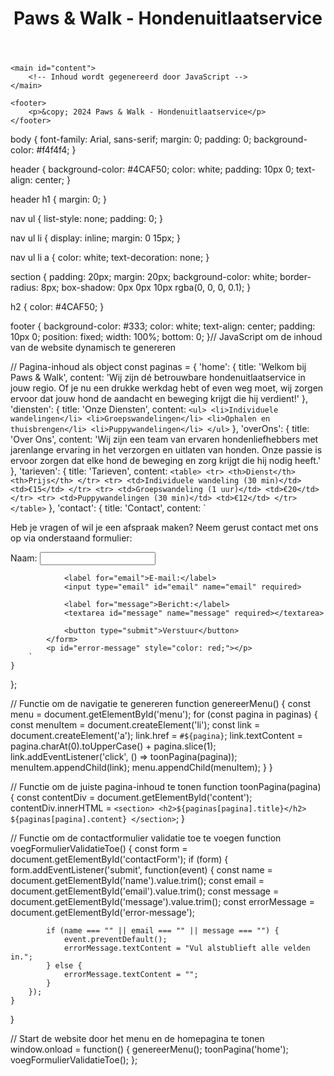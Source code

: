 <!DOCTYPE html>
<html lang="nl">
<head>
    <meta charset="UTF-8">
    <meta name="viewport" content="width=device-width, initial-scale=1.0">
    <title>Paws & Walk - Hondenuitlaatservice</title>
    <link rel="stylesheet" href="styles.css">
    <script defer src="script.js"></script>
</head>
<body>
    <header>
        <h1>Paws & Walk - Hondenuitlaatservice</h1>
        <nav>
            <ul id="menu">
                <!-- Menu wordt gegenereerd door JavaScript -->
            </ul>
        </nav>
    </header>

    <main id="content">
        <!-- Inhoud wordt gegenereerd door JavaScript -->
    </main>

    <footer>
        <p>&copy; 2024 Paws & Walk - Hondenuitlaatservice</p>
    </footer>
</body>
</html>body {
    font-family: Arial, sans-serif;
    margin: 0;
    padding: 0;
    background-color: #f4f4f4;
}

header {
    background-color: #4CAF50;
    color: white;
    padding: 10px 0;
    text-align: center;
}

header h1 {
    margin: 0;
}

nav ul {
    list-style: none;
    padding: 0;
}

nav ul li {
    display: inline;
    margin: 0 15px;
}

nav ul li a {
    color: white;
    text-decoration: none;
}

section {
    padding: 20px;
    margin: 20px;
    background-color: white;
    border-radius: 8px;
    box-shadow: 0px 0px 10px rgba(0, 0, 0, 0.1);
}

h2 {
    color: #4CAF50;
}

footer {
    background-color: #333;
    color: white;
    text-align: center;
    padding: 10px 0;
    position: fixed;
    width: 100%;
    bottom: 0;
}// JavaScript om de inhoud van de website dynamisch te genereren

// Pagina-inhoud als object
const paginas = {
    'home': {
        title: 'Welkom bij Paws & Walk',
        content: 'Wij zijn dé betrouwbare hondenuitlaatservice in jouw regio. Of je nu een drukke werkdag hebt of even weg moet, wij zorgen ervoor dat jouw hond de aandacht en beweging krijgt die hij verdient!'
    },
    'diensten': {
        title: 'Onze Diensten',
        content: `
            <ul>
                <li>Individuele wandelingen</li>
                <li>Groepswandelingen</li>
                <li>Ophalen en thuisbrengen</li>
                <li>Puppywandelingen</li>
            </ul>
        `
    },
    'overOns': {
        title: 'Over Ons',
        content: 'Wij zijn een team van ervaren hondenliefhebbers met jarenlange ervaring in het verzorgen en uitlaten van honden. Onze passie is ervoor zorgen dat elke hond de beweging en zorg krijgt die hij nodig heeft.'
    },
    'tarieven': {
        title: 'Tarieven',
        content: `
            <table>
                <tr>
                    <th>Dienst</th>
                    <th>Prijs</th>
                </tr>
                <tr>
                    <td>Individuele wandeling (30 min)</td>
                    <td>€15</td>
                </tr>
                <tr>
                    <td>Groepswandeling (1 uur)</td>
                    <td>€20</td>
                </tr>
                <tr>
                    <td>Puppywandelingen (30 min)</td>
                    <td>€12</td>
                </tr>
            </table>
        `
    },
    'contact': {
        title: 'Contact',
        content: `
            <p>Heb je vragen of wil je een afspraak maken? Neem gerust contact met ons op via onderstaand formulier:</p>
            <form id="contactForm">
                <label for="name">Naam:</label>
                <input type="text" id="name" name="name" required>
                
                <label for="email">E-mail:</label>
                <input type="email" id="email" name="email" required>
                
                <label for="message">Bericht:</label>
                <textarea id="message" name="message" required></textarea>
                
                <button type="submit">Verstuur</button>
            </form>
            <p id="error-message" style="color: red;"></p>
        `
    }
};

// Functie om de navigatie te genereren
function genereerMenu() {
    const menu = document.getElementById('menu');
    for (const pagina in paginas) {
        const menuItem = document.createElement('li');
        const link = document.createElement('a');
        link.href = `#${pagina}`;
        link.textContent = pagina.charAt(0).toUpperCase() + pagina.slice(1);
        link.addEventListener('click', () => toonPagina(pagina));
        menuItem.appendChild(link);
        menu.appendChild(menuItem);
    }
}

// Functie om de juiste pagina-inhoud te tonen
function toonPagina(pagina) {
    const contentDiv = document.getElementById('content');
    contentDiv.innerHTML = `
        <section>
            <h2>${paginas[pagina].title}</h2>
            ${paginas[pagina].content}
        </section>
    `;
}

// Functie om de contactformulier validatie toe te voegen
function voegFormulierValidatieToe() {
    const form = document.getElementById('contactForm');
    if (form) {
        form.addEventListener('submit', function(event) {
            const name = document.getElementById('name').value.trim();
            const email = document.getElementById('email').value.trim();
            const message = document.getElementById('message').value.trim();
            const errorMessage = document.getElementById('error-message');

            if (name === "" || email === "" || message === "") {
                event.preventDefault();
                errorMessage.textContent = "Vul alstublieft alle velden in.";
            } else {
                errorMessage.textContent = "";
            }
        });
    }
}

// Start de website door het menu en de homepagina te tonen
window.onload = function() {
    genereerMenu();
    toonPagina('home');
    voegFormulierValidatieToe();
};
